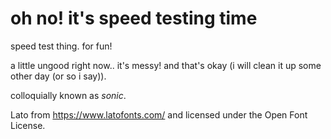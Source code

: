 # oh no! it's speed testing time
speed test thing. for fun!

a little ungood right now.. it's messy! and that's okay (i will clean it up
some other day (or so i say)).

colloquially known as *sonic*.

Lato from <https://www.latofonts.com/> and licensed under the Open Font License.